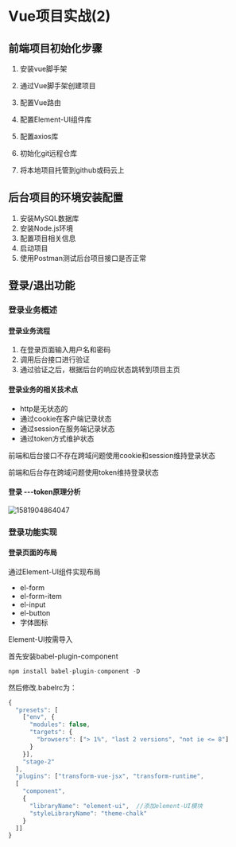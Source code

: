 # Vue项目实战(2)

## 前端项目初始化步骤

1. 安装vue脚手架
2. 通过Vue脚手架创建项目
3. 配置Vue路由
4. 配置Element-UI组件库
5. 配置axios库
6. 初始化git远程仓库

7. 将本地项目托管到github或码云上

## 后台项目的环境安装配置

1. 安装MySQL数据库
2. 安装Node.js环境
3. 配置项目相关信息
4. 启动项目
5. 使用Postman测试后台项目接口是否正常

## 登录/退出功能

### 登录业务概述

#### 登录业务流程

1. 在登录页面输入用户名和密码
2. 调用后台接口进行验证
3. 通过验证之后，根据后台的响应状态跳转到项目主页

#### 登录业务的相关技术点

+ http是无状态的
+ 通过cookie在客户端记录状态
+ 通过session在服务端记录状态
+ 通过token方式维护状态

前端和后台接口不存在跨域问题使用cookie和session维持登录状态

前端和后台存在跨域问题使用token维持登录状态

#### 登录 ---token原理分析

![1581904864047](C:\Users\刘如刚\AppData\Roaming\Typora\typora-user-images\1581904864047.png)

### 登录功能实现

#### 登录页面的布局

通过Element-UI组件实现布局

+ el-form
+ el-form-item
+ el-input
+ el-button
+ 字体图标

Element-UI按需导入

首先安装babel-plugin-component

```javascript
npm install babel-plugin-component -D
```

然后修改.babelrc为：

```javascript
{
  "presets": [
    ["env", {
      "modules": false,
      "targets": {
        "browsers": ["> 1%", "last 2 versions", "not ie <= 8"]
      }
    }],
    "stage-2"
  ],
  "plugins": ["transform-vue-jsx", "transform-runtime",
  [
    "component",   
    {
      "libraryName": "element-ui",  //添加element-UI模块
      "styleLibraryName": "theme-chalk"
    }
  ]]
}
```

